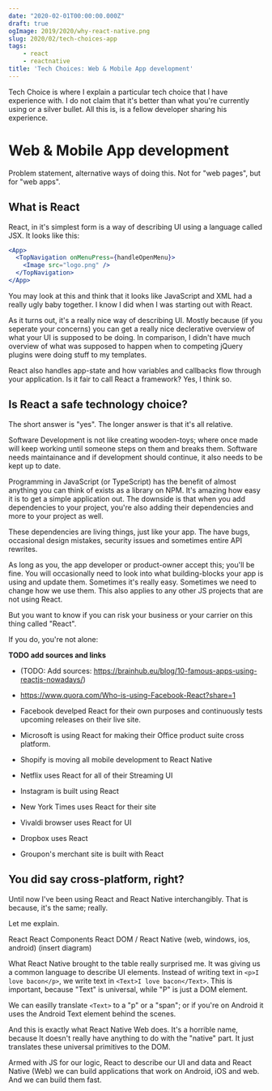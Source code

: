 ```yaml
---
date: "2020-02-01T00:00:00.000Z"
draft: true
ogImage: 2019/2020/why-react-native.png
slug: 2020/02/tech-choices-app
tags:
    - react
    - reactnative
title: 'Tech Choices: Web & Mobile App development'
---
```

Tech Choice is where I explain a particular tech choice that I have experience with. I do not claim that it's better than what you're currently using or a silver bullet. All this is, is a fellow developer sharing his experience.

# Web & Mobile App development

Problem statement, alternative ways of doing this. Not for "web pages", but for "web apps".

## What is React

React, in it's simplest form is a way of describing UI using a language called JSX. It looks like this:

```jsx
<App>
  <TopNavigation onMenuPress={handleOpenMenu}>
    <Image src="logo.png" />
  </TopNavigation>
</App>
```

You may look at this and think that it looks like JavaScript and XML had a really ugly baby together. I know I did when I was starting out with React.

As it turns out, it's a really nice way of describing UI. Mostly because (if you seperate your concerns) you can get a really nice declerative overview of what your UI is supposed to be doing. In comparison, I didn't have much overview of what was supposed to happen when to competing jQuery plugins were doing stuff to my templates.

React also handles app-state and how variables and callbacks flow through your application. Is it fair to call React a framework? Yes, I think so.

## Is React a safe technology choice?

The short answer is "yes". The longer answer is that it's all relative.

Software Development is not like creating wooden-toys; where once made will keep working until someone steps on them and breaks them. Software needs maintainance and if development should continue, it also needs to be kept up to date.

Programming in JavaScript (or TypeScript) has the benefit of almost anything you can think of exists as a library on NPM. It's amazing how easy it is to get a simple application out. The downside is that when you add dependencies to your project, you're also adding their dependencies and more to your project as well.

These dependencies are living things, just like your app. The have bugs, occasional design mistakes, security issues and sometimes entire API rewrites.

As long as you, the app developer or product-owner accept this; you'll be fine. You will occasionally need to look into what building-blocks your app is using and update them. Sometimes it's really easy. Sometimes we need to change how we use them. This also applies to any other JS projects that are not using React.

But you want to know if you can risk your business or your carrier on this thing called "React".

If you do, you're not alone:

**TODO add sources and links**

- (TODO: Add sources: https://brainhub.eu/blog/10-famous-apps-using-reactjs-nowadays/)
- https://www.quora.com/Who-is-using-Facebook-React?share=1

- Facebook develped React for their own purposes and continuously tests upcoming releases on their live site.
- Microsoft is using React for making their Office product suite cross platform.
- Shopify is moving all mobile development to React Native
- Netflix uses React for all of their Streaming UI
- Instagram is built using React
- New York Times uses React for their site
- Vivaldi browser uses React for UI
- Dropbox uses React
- Groupon's merchant site is built with React

## You did say cross-platform, right?

Until now I've been using React and React Native interchangibly. That is because, it's the same; really.

Let me explain.

React
React Components
React DOM / React Native (web, windows, ios, android) (insert diagram)

What React Native brought to the table really surprised me. It was giving us a common language to describe UI elements. Instead of writing text in `<p>I love bacon</p>`, we write text in `<Text>I love bacon</Text>`. This is important, because "Text" is universal, while "P" is just a DOM element.

We can easilly translate `<Text>` to a "p" or a "span"; or if you're on Android it uses the Android Text element behind the scenes.

And this is exactly what React Native Web does. It's a horrible name, because It doesn't really have anything to do with the "native" part. It just translates these universal primitives to the DOM.

Armed with JS for our logic, React to describe our UI and data and React Native (Web) we can build applications that work on Android, iOS and web. And we can build them fast.

